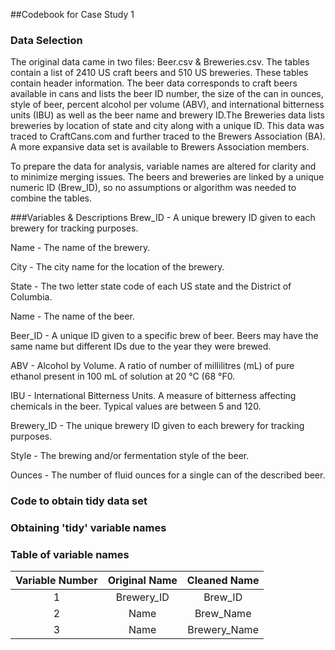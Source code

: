 
##Codebook for Case Study 1

### Data Selection
The original data came in two files:  Beer.csv & Breweries.csv.  The tables contain a list of 2410 US craft beers and 510 US breweries.  These tables contain header information.   The beer data corresponds to craft beers available in cans and lists the beer ID number, the size of the can in ounces, style of beer, percent alcohol per volume (ABV), and international bitterness units (IBU) as well as the beer name and brewery ID.The Breweries data lists breweries by location of state and city along with a unique ID. This data was traced to CraftCans.com and further traced to the Brewers Association (BA). A more expansive data set is available to Brewers Association members.

To prepare the data for analysis, variable names are altered for clarity and to minimize merging issues. The beers and breweries are linked by a unique numeric ID (Brew_ID), so no assumptions or algorithm was needed to combine the tables.

###Variables & Descriptions
Brew_ID - A unique brewery ID given to each brewery for tracking purposes.

Name - The name of the brewery.

City - The city name for the location of the brewery.

State - The two letter state code of each US state and the District of Columbia.

Name - The name of the beer.

Beer_ID - A unique ID given to a specific brew of beer.  Beers may have the same name but different IDs due to the year they were brewed.

ABV - Alcohol by Volume.  A ratio of number of millilitres (mL) of pure ethanol present in 100 mL of solution at 20 °C (68 °F0.

IBU - International Bitterness Units.  A measure of bitterness affecting chemicals in the beer.  Typical values are between 5 and 120.

Brewery_ID - The unique brewery ID given to each brewery for tracking purposes.

Style - The brewing and/or fermentation style of the beer.

Ounces - The number of fluid ounces for a single can of the described beer.

### Code to obtain tidy data set

### Obtaining 'tidy' variable names

### Table of variable names
| Variable Number | Original Name | Cleaned Name |
| :-------------: | :------------:| :----------: |
| 1 | Brewery_ID | Brew_ID |
| 2 | Name | Brew_Name |
| 3 | Name | Brewery_Name |
